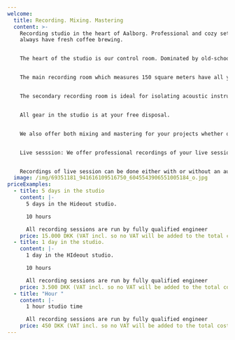 ```yaml
---
welcome:
  title: Recording. Mixing. Mastering
  content: >-
    Recording studio in the heart of Aalborg. Professional and cozy setting. We
    always have fresh coffee brewing.


    The heart of the studio is our control room. Dominated by old-school analogue equipment combined with modern hardware and software. 


    The main recording room which measures 150 square meters have all your heart might desire including old Vox and Fender amplifiers as well as our 1896 Steinway & Sons B211 grand piano.


    The secondary recording room is ideal for isolating acoustic instruments or vocals during full band recording sessions. 


    All gear in the studio is at your free disposal.


    We also offer both mixing and mastering for your projects whether or not your recording has been done in-house.


    Live sesssion: We offer professional recordings of your live sessions at the Hideout Studio. If you want a powerful PR-product for showcasing your musicality this is definitely the right choice for you. 


    Recordings of live session can be done either with or without an audience in the live room depending on your artistic preferences.
  image: /img/69351181_941616109516750_6045543906551005184_o.jpg
priceExamples:
  - title: 5 days in the studio
    content: |-
      5 days in the Hideout studio.

      10 hours

      All recording sessions are run by fully qualified engineer
    price: 15.000 DKK (VAT incl. so no VAT will be added to the total cost.)
  - title: 1 day in the studio.
    content: |-
      1 day in the HIdeout studio.

      10 hours 

      All recording sessions are run by fully qualified engineer
    price: 3.500 DKK (VAT incl. so no VAT will be added to the total cost.)
  - title: "Hour "
    content: |-
      1 hour studio time

      All recording sessions are run by fully qualified engineer
    price: 450 DKK (VAT incl. so no VAT will be added to the total cost.)
---
```


